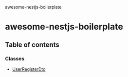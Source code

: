 awesome-nestjs-boilerplate

# awesome-nestjs-boilerplate

## Table of contents

### Classes

- [UserRegisterDto](classes/UserRegisterDto.md)
